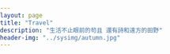 ```yaml
---
layout: page
title: "Travel"
description: "生活不止眼前的茍且 還有詩和遠方的田野"
header-img: "../sysimg/autumn.jpg"
---
```


<style>
    html, body, #map { margin: 0; padding: 0; height: 100%; }
</style>

<script
      src="https://maps.googleapis.com/maps/api/js?libraries=visualization">
</script>

<script>
      var map;

      function initialize() {
        map = new google.maps.Map(document.getElementById('map'), {
          zoom: 2,
          center: new google.maps.LatLng(2.8,-187.3),
          mapTypeId: google.maps.MapTypeId.TERRAIN
        });

        // Create a <script> tag and set the USGS URL as the source.
        var script = document.createElement('script');
        // (In this example we use a locally stored copy instead.)
        script.src = '../sysdata/footprint.geojsonp';
        document.getElementsByTagName('head')[0].appendChild(script);
      }

      // Loop through the results array and place a marker for each
      // set of coordinates.
      window.eqfeed_callback = function(results) {
        for (var i = 0; i < results.features.length; i++) {
          var coords = results.features[i].geometry.coordinates;
          var latLng = new google.maps.LatLng(coords[1],coords[0]);
          var marker = new google.maps.Marker({
            position: latLng,
            map: map
          });
        }
      }
      google.maps.event.addDomListener(window, 'load', initialize)
    </script>

<div id="map"></div>
